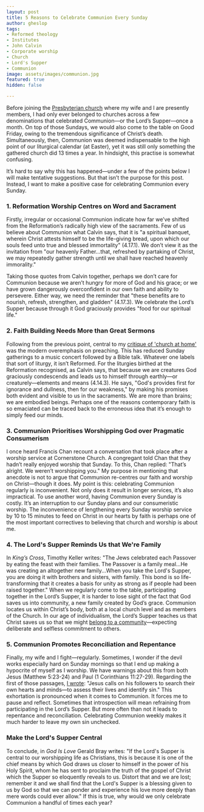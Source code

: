```yaml
---
layout: post
title: 5 Reasons to Celebrate Communion Every Sunday
author: gheslop
tags:
- Reformed theology
- Institutes
- John Calvin
- Corporate worship
- Church
- Lord's Supper
- Communion
image: assets/images/communion.jpg
featured: true
hidden: false

---
```

Before joining the [Presbyterian church](https://www.hopecity.co.za "Hope City Presbyterian") where my wife and I are presently members, I had only ever belonged to churches across a few denominations that celebrated Communion—or the Lord’s Supper—once a month. On top of those Sundays, we would also come to the table on Good Friday, owing to the tremendous significance of Christ’s death. Simultaneously, then, Communion was deemed indispensable to the high point of our liturgical calendar (at Easter), yet it was still only something the gathered church did 13 times a year. In hindsight, this practise is somewhat confusing.

It’s hard to say why this has happened—under a few of the points below I will make tentative suggestions. But that isn’t the purpose for this post. Instead, I want to make a positive case for celebrating Communion every Sunday.

### 1. Reformation Worship Centres on Word and Sacrament

Firstly, irregular or occasional Communion indicate how far we’ve shifted from the Reformation’s radically high view of the sacraments. Few of us believe about Communion what Calvin says, that it is "a spiritual banquet, wherein Christ attests himself to be the life-giving bread, upon which our souls feed unto true and blessed immortality" (4.17.1). We don’t view it as the invitation from "our heavenly Father…that, refreshed by partaking of Christ, we may repeatedly gather strength until we shall have reached heavenly immorality."

Taking those quotes from Calvin together, perhaps we don’t care for Communion because we aren’t hungry for more of God and his grace; or we have grown dangerously overconfident in our own faith and ability to persevere. Either way, we need the reminder that "these benefits are to nourish, refresh, strengthen, and gladden" (4.17.3). We celebrate the Lord’s Supper because through it God graciously provides "food for our spiritual life."

### 2. Faith Building Needs More than Great Sermons

Following from the previous point, central to my [critique of 'church at home'](https://rekindle.co.za/content/2020-04-13-church-at-home-a-conclusion "'Church at Home'") was the modern overemphasis on preaching. This has reduced Sunday gatherings to a music concert followed by a Bible talk. Whatever one labels that sort of liturgy, it isn’t Reformed. For the liturgies birthed at the Reformation recognised, as Calvin says, that because we are creatures God graciously condescends and leads us to himself through earthly—or creaturely—elements and means (4.14.3). He says, "God's provides first for ignorance and dullness, then for our weakness," by making his promises both evident and visible to us in the sacraments. We are more than brains; we are embodied beings. Perhaps one of the reasons contemporary faith is so emaciated can be traced back to the erroneous idea that it’s enough to simply feed our minds.

### 3. Communion Prioritises Worshipping God over Pragmatic Consumerism

I once heard Francis Chan recount a conversation that took place after a worship service at Cornerstone Church. A congregant told Chan that they hadn’t really enjoyed worship that Sunday. To this, Chan replied: "That’s alright. We weren’t worshipping you." My purpose in mentioning that anecdote is not to argue that Communion re-centres our faith and worship on Christ—though it does. My point is this: celebrating Communion regularly is inconvenient. Not only does it result in longer services, it’s also impractical. To use another word, having Communion every Sunday is costly. It’s an interruption to our Sunday plans and our consumeristic worship. The inconvenience of lengthening every Sunday worship service by 10 to 15 minutes to feed on Christ in our hearts by faith is perhaps one of the most important correctives to believing that church and worship is about me.

### 4. The Lord's Supper Reminds Us that We're Family

In _King’s Cross_, Timothy Keller writes: "The Jews celebrated each Passover by eating the feast with their families. The Passover is a family meal...He was creating an altogether new family...When you take the Lord's Supper, you are doing it with brothers and sisters, with family. This bond is so life-transforming that it creates a basis for unity as strong as if people had been raised together." When we regularly come to the table, participating together in the Lord’s Supper, it is harder to lose sight of the fact that God saves us into community, a new family created by God’s grace. Communion locates us within Christ’s body, both at a local church level and as members of the Church. In our age of individualism, the Lord’s Supper teaches us that Christ saves us so that we might [belong to a community](https://africa.thegospelcoalition.org/article/can-christian-not-churchgoer/ "Must Christians Go to Church?")—expecting deliberate and selfless commitment to others.

### 5. Communion Promotes Reconciliation and Repentance

Finally, my wife and I fight—regularly. Sometimes, I wonder if the devil works especially hard on Sunday mornings so that I end up making a hypocrite of myself as I worship. We have warnings about this from both Jesus (Matthew 5:23-24) and Paul (1 Corinthians 11:27-29). Regarding the first of those passages, [I wrote](https://rekindle.co.za/content/2021-01-21-don-t-wait-for-the-rebuke-repent-of-your-sin "Don't Wait for the Rebuke"): "Jesus calls on his followers to search their own hearts and minds—to assess their lives and identify sin." This exhortation is pronounced when it comes to Communion. It forces me to pause and reflect. Sometimes that introspection will mean refraining from participating in the Lord’s Supper. But more often than not it leads to repentance and reconciliation. Celebrating Communion weekly makes it much harder to leave my own sin unchecked.

### Make the Lord's Supper Central

To conclude, in _God Is Love_ Gerald Bray writes: "If the Lord's Supper is central to our worshipping life as Christians, this is because it is one of the chief means by which God draws us closer to himself in the power of his Holy Spirit, whom he has sent to proclaim the truth of the gospel of Christ which the Supper so eloquently reveals to us. Distort that and we are lost; remember it and we shall find that the Lord's Supper is a blessing given to us by God so that we can ponder and experience his love more deeply than mere words could ever allow." If this is true, why would we only celebrate Communion a handful of times each year?
